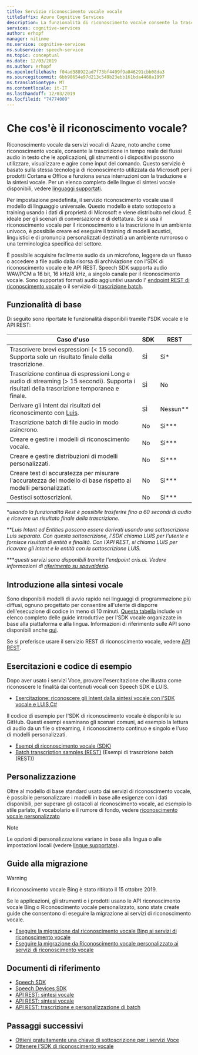 ```yaml
---
title: Servizio riconoscimento vocale vocale
titleSuffix: Azure Cognitive Services
description: La funzionalità di riconoscimento vocale consente la trascrizione in tempo reale dei flussi audio in testo che le applicazioni, gli strumenti o i dispositivi possono utilizzare, visualizzare e agire come input del comando. Questo servizio funziona senza interruzioni con le funzionalità di sintesi vocale e traduzione vocale.
services: cognitive-services
author: erhopf
manager: nitinme
ms.service: cognitive-services
ms.subservice: speech-service
ms.topic: conceptual
ms.date: 12/03/2019
ms.author: erhopf
ms.openlocfilehash: f04ad388922ad7f73bf4409f9a846291cbb08da3
ms.sourcegitcommit: 6bb98654e97d213c549b23ebb161bda4468a1997
ms.translationtype: MT
ms.contentlocale: it-IT
ms.lasthandoff: 12/03/2019
ms.locfileid: "74774009"
---
```

# <a name="what-is-speech-to-text"></a>Che cos'è il riconoscimento vocale?

Riconoscimento vocale da servizi vocali di Azure, noto anche come riconoscimento vocale, consente la trascrizione in tempo reale dei flussi audio in testo che le applicazioni, gli strumenti o i dispositivi possono utilizzare, visualizzare e agire come input del comando. Questo servizio è basato sulla stessa tecnologia di riconoscimento utilizzata da Microsoft per i prodotti Cortana e Office e funziona senza interruzioni con la traduzione e la sintesi vocale. Per un elenco completo delle lingue di sintesi vocale disponibili, vedere [linguaggi supportati](https://docs.microsoft.com/azure/cognitive-services/speech-service/language-support#speech-to-text).

Per impostazione predefinita, il servizio riconoscimento vocale usa il modello di linguaggio universale. Questo modello è stato sottoposto a training usando i dati di proprietà di Microsoft e viene distribuito nel cloud. È ideale per gli scenari di conversazione e di dettatura. Se si usa il riconoscimento vocale per il riconoscimento e la trascrizione in un ambiente univoco, è possibile creare ed eseguire il training di modelli acustici, linguistici e di pronuncia personalizzati destinati a un ambiente rumoroso o una terminologica specifica del settore.

È possibile acquisire facilmente audio da un microfono, leggere da un flusso o accedere a file audio dalla risorsa di archiviazione con l'SDK di riconoscimento vocale e le API REST. Speech SDK supporta audio WAV/PCM a 16 bit, 16 kHz/8 kHz, a singolo canale per il riconoscimento vocale. Sono supportati formati audio aggiuntivi usando l' [endpoint REST di riconoscimento vocale](https://docs.microsoft.com/azure/cognitive-services/speech-service/rest-apis) o il servizio di [trascrizione batch](https://docs.microsoft.com/azure/cognitive-services/speech-service/batch-transcription#supported-formats).

## <a name="core-features"></a>Funzionalità di base

Di seguito sono riportate le funzionalità disponibili tramite l'SDK vocale e le API REST:

| Caso d'uso | SDK | REST |
|--------- | --- | ---- |
| Trascrivere brevi espressioni (< 15 secondi). Supporta solo un risultato finale della trascrizione. | SÌ | Sì\* |
| Trascrizione continua di espressioni Long e audio di streaming (> 15 secondi). Supporta i risultati della trascrizione temporanea e finale. | SÌ | No |
| Derivare gli Intent dai risultati del riconoscimento con [Luis](https://docs.microsoft.com/azure/cognitive-services/luis/what-is-luis). | SÌ | Nessun\*\* |
| Trascrizione batch di file audio in modo asincrono. | No  | Sì\*\*\* |
| Creare e gestire i modelli di riconoscimento vocale. | No | Sì\*\*\* |
| Creare e gestire distribuzioni di modelli personalizzati. | No  | Sì\*\*\* |
| Creare test di accuratezza per misurare l'accuratezza del modello di base rispetto ai modelli personalizzati. | No  | Sì\*\*\* |
| Gestisci sottoscrizioni. | No  | Sì\*\*\* |

\*_usando la funzionalità Rest è possibile trasferire fino a 60 secondi di audio e ricevere un risultato finale della trascrizione._

\*\*_Luis Intent ed Entities possono essere derivati usando una sottoscrizione Luis separata. Con questa sottoscrizione, l'SDK chiama LUIS per l'utente e fornisce risultati di entità e finalità. Con l'API REST, si chiama LUIS per ricavare gli Intent e le entità con la sottoscrizione LUIS._

\*\*\*_questi servizi sono disponibili tramite l'endpoint cris.ai. Vedere informazioni di [riferimento su spavalderia](https://westus.cris.ai/swagger/ui/index)._

## <a name="get-started-with-speech-to-text"></a>Introduzione alla sintesi vocale

Sono disponibili modelli di avvio rapido nei linguaggi di programmazione più diffusi, ognuno progettato per consentire all'utente di disporre dell'esecuzione di codice in meno di 10 minuti. [Questa tabella](https://aka.ms/csspeech#5-minute-quickstarts) include un elenco completo delle guide introduttive per l'SDK vocale organizzate in base alla piattaforma e alla lingua. Informazioni di riferimento sulle API sono disponibili anche [qui](https://aka.ms/csspeech#reference).

Se si preferisce usare il servizio REST di riconoscimento vocale, vedere [API REST](https://docs.microsoft.com/azure/cognitive-services/speech-service/rest-apis).

## <a name="tutorials-and-sample-code"></a>Esercitazioni e codice di esempio

Dopo aver usato i servizi Voce, provare l'esercitazione che illustra come riconoscere le finalità dai contenuti vocali con Speech SDK e LUIS.

- [Esercitazione: riconoscere gli Intent dalla sintesi vocale con l'SDK vocale e LUIS,C#](how-to-recognize-intents-from-speech-csharp.md)

Il codice di esempio per l'SDK di riconoscimento vocale è disponibile su GitHub. Questi esempi esaminano gli scenari comuni, ad esempio la lettura di audio da un file o streaming, il riconoscimento continuo e singolo e l'uso di modelli personalizzati.

- [Esempi di riconoscimento vocale (SDK)](https://github.com/Azure-Samples/cognitive-services-speech-sdk)
- [Batch transcription samples (REST)](https://github.com/Azure-Samples/cognitive-services-speech-sdk/tree/master/samples/batch) (Esempi di trascrizione batch (REST))

## <a name="customization"></a>Personalizzazione

Oltre al modello di base standard usato dai servizi di riconoscimento vocale, è possibile personalizzare i modelli in base alle esigenze con i dati disponibili, per superare gli ostacoli al riconoscimento vocale, ad esempio lo stile parlato, il vocabolario e il rumore di fondo, vedere [riconoscimento vocale personalizzato](how-to-custom-speech.md)

> [!NOTE]
> Le opzioni di personalizzazione variano in base alla lingua o alle impostazioni locali (vedere [lingue supportate](supported-languages.md)).

## <a name="migration-guides"></a>Guide alla migrazione

> [!WARNING]
> Il riconoscimento vocale Bing è stato ritirato il 15 ottobre 2019.

Se le applicazioni, gli strumenti o i prodotti usano le API riconoscimento vocale Bing o Riconoscimento vocale personalizzato, sono state create guide che consentono di eseguire la migrazione ai servizi di riconoscimento vocale.

- [Eseguire la migrazione dal riconoscimento vocale Bing ai servizi di riconoscimento vocale](https://docs.microsoft.com/azure/cognitive-services/speech-service/how-to-migrate-from-bing-speech)
- [Eseguire la migrazione da Riconoscimento vocale personalizzato ai servizi di riconoscimento vocale](https://docs.microsoft.com/azure/cognitive-services/speech-service/how-to-migrate-from-custom-speech-service)

## <a name="reference-docs"></a>Documenti di riferimento

- [Speech SDK](https://aka.ms/csspeech)
- [Speech Devices SDK](speech-devices-sdk.md)
- [API REST: sintesi vocale](rest-speech-to-text.md)
- [API REST: sintesi vocale](rest-text-to-speech.md)
- [API REST: trascrizione e personalizzazione di batch](https://westus.cris.ai/swagger/ui/index)

## <a name="next-steps"></a>Passaggi successivi

- [Ottieni gratuitamente una chiave di sottoscrizione per i servizi Voce](get-started.md)
- [Ottenere l'SDK di riconoscimento vocale](speech-sdk.md)
